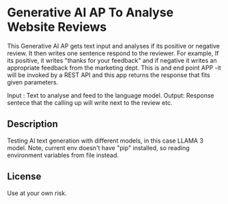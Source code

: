# Generative AI AP To Analyse Website Reviews

This Generative AI AP gets text input and analyses if its positive or negative review. It then writes one sentence respond to the reviewer.
For example, If its positive, it writes "thanks for your feedback" and if negative it writes an appropriate feedback from the marketing dept.
This is and end point APP -it will be invoked by a REST API and this app returns the response that fits given parameters.

Input : Text to analyse and feed to the language model.
Output: Response sentece that the calling up will write next to the review etc.


## Description

Testing AI text generation with different models, in this case LLAMA 3 model.
Note, current env doesn't have "pip" installed, so reading environment variables from file instead.
## License

Use at your own risk.